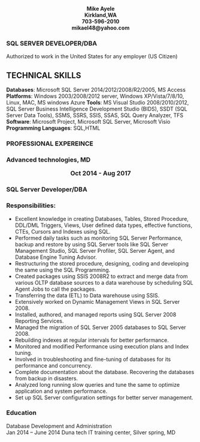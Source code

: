 <p align = "center" >
<b>
Mike Ayele <br>
Kirkland,WA <br> 
703-596-2010 <br>
mikael48@yahoo.com
</b>
</p>

### SQL SERVER DEVELOPER/DBA


Authorized to work in the United States for any employer (US Citizen) 

## TECHNICAL SKILLS

<b>Databases</b>: Microsoft SQL Server 2014/2012/2008/R2/2005, MS Access
<b>Platforms</b>: Windows 2003/2008/2012 server, Windows XP/Vista/7/8/10, Linux, MAC, MS windows Azure
<b>Tools</b>: MS Visual Studio 2008/2010/2012, SQL Server Business Intelligence Development Studio (BIDS), SSDT (SQL Server Data Tools), SSMS, SSRS, SSIS, SSAS, SQL Query Analyzer, TFS
<b>Software</b>: Microsoft Project, Microsoft SQL Server, Microsoft Visio
<b>Programming Languages</b>: SQL,HTML

### PROFESSIONAL EXPEREINCE 

### Advanced technologies, MD 			 		<p align = "center" >		   Oct 2014 - Aug 2017  </p>

### SQL Server Developer/DBA
 
### Responsibilities:

<ul>
<li>Excellent knowledge in creating Databases, Tables, Stored Procedure, DDL/DML Triggers, Views, User defined data types, effective functions, CTEs, Cursors and Indexes using SQL.  </li>
<li>Performed daily tasks such as monitoring SQL Server Performance, backup and restore by using SQL Server tools like SQL Server Management Studio, SQL Server Profiler, SQL Server Agent, and Database Engine Tuning Advisor. </li>
<li>Restructuring the stored procedure, designing, coding and developing the same using the SQL Programming.   </li>
<li>Created packages using SSIS 2008R2 to extract and merge data from various OLTP database sources to a data warehouse by scheduling SQL Agent Jobs to call the packages.  </li>
<li>Transferring the data (ETL) to Data warehouse using SSIS.  </li>
<li>Extensively worked on Dynamic Management Views in SQL Server 2008.   </li>
<li>Installed, authored, and managed reports using SQL Server 2008 Reporting Services.   </li>
<li>Managed the migration of SQL Server 2005 databases to SQL Server 2008.   </li>
<li>Rebuilding indexes at regular intervals for better performance.  </li>
<li>Monitored and modified Performance using execution plans and Index tuning.   </li>
<li>Involved in troubleshooting and fine-tuning of databases for its performance and concurrency.  </li>
<li>Complete documentation about the database. Recovering the databases from backup in disasters.  </li>
<li>Analyzed long running slow queries and tune the same to optimize application and system performance.  </li>
<li>Set up SQL Server configuration settings for better server management.  </li>

</ul>

### Education

Database Development and Administration                     		
Jan 2014 – June 2014
Duna tech IT training center, Silver spring, MD

